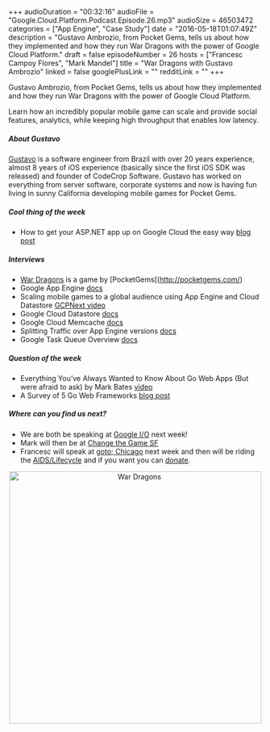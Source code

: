 +++
audioDuration = "00:32:16"
audioFile = "Google.Cloud.Platform.Podcast.Episode.26.mp3"
audioSize = 46503472 
categories = ["App Engine", "Case Study"]
date = "2016-05-18T01:07:49Z"
description = "Gustavo Ambrozio, from Pocket Gems, tells us about how they implemented and how they run War Dragons with the power of Google Cloud Platform."
draft = false
episodeNumber = 26
hosts = ["Francesc Campoy Flores", "Mark Mandel"]
title = "War Dragons with Gustavo Ambrozio"
linked = false
googlePlusLink = ""
redditLink = ""
+++

Gustavo Ambrozio, from Pocket Gems, tells us about how they implemented and how they
run War Dragons with the power of Google Cloud Platform.

Learn how an incredibly popular mobile game can scale and provide social features,
analytics, while keeping high throughput that enables low latency.

<!--more-->

##### About Gustavo

[Gustavo](https://twitter.com/gpambrozio) is a software engineer from Brazil with over 20 years experience, almost 8 years of
iOS experience (basically since the first iOS SDK was released) and founder of CodeCrop
Software. Gustavo has worked on everything from server software, corporate systems and now
is having fun living in sunny California developing mobile games for Pocket Gems.

##### Cool thing of the week

- How to get your ASP.NET app up on Google Cloud the easy way [blog post](https://cloudplatform.googleblog.com/2016/05/how-to-get-your-ASP-NET-app-up-on-Google-Cloud-the-easy-way.html)

##### Interviews

- [War Dragons](http://wardragons.com/) is a game by [PocketGems[(http://pocketgems.com/)
- Google App Engine [docs](https://cloud.google.com/appengine)
- Scaling mobile games to a global audience using App Engine and Cloud Datastore [GCPNext video](https://youtu.be/9nWyWwY2Onc)
- Google Cloud Datastore [docs](https://cloud.google.com/datastore/docs)
- Google Cloud Memcache [docs](https://cloud.google.com/appengine/docs/python/memcache/)
- Splitting Traffic over App Engine versions [docs](https://cloud.google.com/appengine/docs/python/splitting-traffic)
- Google Task Queue Overview [docs](https://cloud.google.com/appengine/docs/python/taskqueue/)

##### Question of the week

- Everything You’ve Always Wanted to Know About Go Web Apps (But were afraid to ask) by Mark Bates [video](https://vimeo.com/115940590)
- A Survey of 5 Go Web Frameworks [blog post](http://thenewstack.io/a-survey-of-5-go-web-frameworks/)

##### Where can you find us next?

- We are both be speaking at [Google I/O](https://events.google.com/io2016/?gclid=CjwKEAjwsMu5BRD7t57R1P2HwBgSJABrtj-RLdXJancAhPAnY5w1dvQSvdfStpL7MTr3Pf6pvdYlLRoCfS_w_wcB) next week!
- Mark will then be at [Change the Game SF](https://cloudplatformonline.com/ChangeTheGameSummit-SF_Registration.html) 
- Francesc will speak at [goto; Chicago](http://gotocon.com/chicago-2016/presentation/Go%20tooling%20in%20action) next week and then will be riding the [AIDS/Lifecycle](http://www.aidslifecycle.org/) and if you want you can [donate](http://campoy.cat/alc).

<div style="text-align: center">
<img src="/images/post/war_dragons.png" width=500px alt="War Dragons">
</div>
